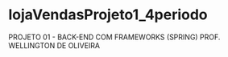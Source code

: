 # lojaVendasProjeto1_4periodo
PROJETO 01 - BACK-END COM FRAMEWORKS (SPRING) PROF. WELLINGTON DE OLIVEIRA

